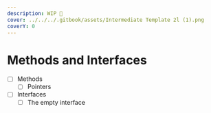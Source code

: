 ```yaml
---
description: WIP 🚧
cover: ../../../.gitbook/assets/Intermediate Template 2l (1).png
coverY: 0
---
```


# Methods and Interfaces

* [ ] Methods
  * [ ] Pointers
* [ ] Interfaces
  * [ ] The empty interface
